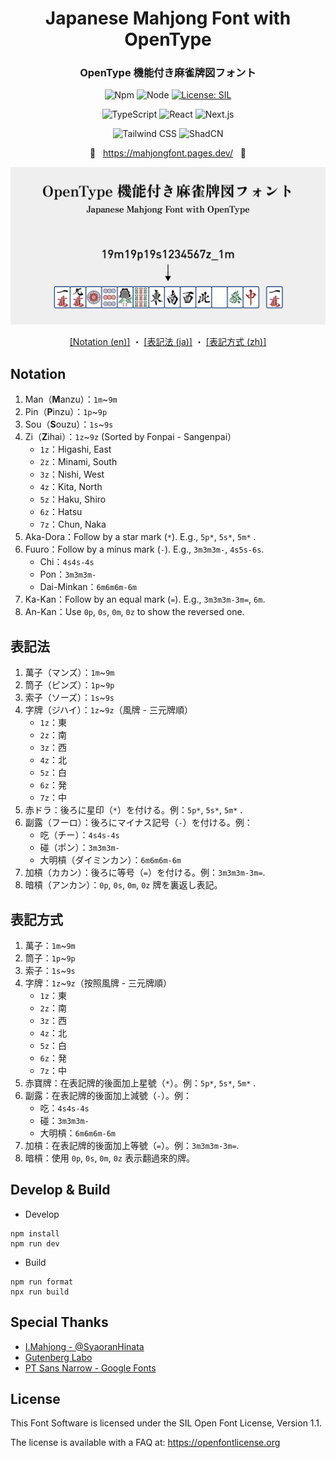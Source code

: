 <div align="center">

<h1>Japanese Mahjong Font with OpenType</h1>
<h3>OpenType 機能付き麻雀牌図フォント</h3>

![Npm](https://img.shields.io/badge/npm-v10.9.2-CB3837?style=flat-square&logo=npm&logoColor=white)
![Node](https://img.shields.io/badge/Node.js-v22.17.0-339933?style=flat-square&logo=nodedotjs&logoColor=white)
[![License: SIL](https://img.shields.io/badge/License-SIL-yellow.svg)](https://openfontlicense.org/)

![TypeScript](https://img.shields.io/badge/TypeScript-5.9.2-blue?style=flat-square&logo=typescript)
![React](https://img.shields.io/badge/React-19.1.0-blue?style=flat-square&logo=react)
![Next.js](https://img.shields.io/badge/Next.js-15.4.5-black?style=flat-square&logo=next.js)


![Tailwind CSS](https://img.shields.io/badge/Tailwind_CSS-4-38bdf8?style=flat-square&logo=tailwind-css)
![ShadCN](https://img.shields.io/badge/shadcn%2Fui-2.4.0-000000?style=flat-square&logo=shadcnui&logoColor=white)


🔗&nbsp;&nbsp; https://mahjongfont.pages.dev/ &nbsp;&nbsp;🔗

![](/assets/banner.png)

[[Notation (en)]](#Notation) ・ [[表記法 (ja)]](#表記法) ・ [[表記方式 (zh)]](#表記方式)

</div>

## Notation

1. Man（**M**anzu）：`1m`~`9m`
2. Pin（**P**inzu）：`1p`~`9p`
3. Sou（**S**ouzu）：`1s`~`9s`
4. Zi（**Z**ihai）：`1z`~`9z` (Sorted by Fonpai - Sangenpai）
   - `1z`：Higashi, East
   - `2z`：Minami, South
   - `3z`：Nishi, West
   - `4z`：Kita, North
   - `5z`：Haku, Shiro
   - `6z`：Hatsu
   - `7z`：Chun, Naka
5. Aka-Dora：Follow by a star mark (`*`). E.g., `5p*`, `5s*`, `5m*` .
6. Fuuro：Follow by a minus mark (`-`). E.g., `3m3m3m-`, `4s5s-6s`.
   - Chi：`4s4s-4s`
   - Pon：`3m3m3m-`
   - Dai-Minkan：`6m6m6m-6m`
7. Ka-Kan：Follow by an equal mark (`=`). E.g., `3m3m3m-3m=`, `6m`.
8. An-Kan：Use `0p`, `0s`, `0m`, `0z` to show the reversed one.

## 表記法

1. 萬子（マンズ）：`1m`~`9m`
2. 筒子（ピンズ）：`1p`~`9p`
3. 索子（ソーズ）：`1s`~`9s`
4. 字牌（ジハイ）：`1z`~`9z`（風牌 - 三元牌順）
   - `1z`：東
   - `2z`：南
   - `3z`：西
   - `4z`：北
   - `5z`：白
   - `6z`：発
   - `7z`：中
5. 赤ドラ：後ろに星印（`*`）を付ける。例：`5p*`, `5s*`, `5m*` .
6. 副露（フーロ）：後ろにマイナス記号（`-`）を付ける。例：
   - 吃（チー）：`4s4s-4s`
   - 碰（ポン）：`3m3m3m-`
   - 大明槓（ダイミンカン）：`6m6m6m-6m`
7. 加槓（カカン）：後ろに等号（`=`）を付ける。例：`3m3m3m-3m=`.
8. 暗槓（アンカン）：`0p`, `0s`, `0m`, `0z` 牌を裏返し表記。

## 表記方式

1. 萬子：`1m`~`9m`
2. 筒子：`1p`~`9p`
3. 索子：`1s`~`9s`
4. 字牌：`1z`~`9z`（按照風牌 - 三元牌順）
   - `1z`：東
   - `2z`：南
   - `3z`：西
   - `4z`：北
   - `5z`：白
   - `6z`：発
   - `7z`：中
5. 赤寶牌：在表記牌的後面加上星號（`*`）。例：`5p*`, `5s*`, `5m*` .
6. 副露：在表記牌的後面加上減號（`-`）。例：
   - 吃：`4s4s-4s`
   - 碰：`3m3m3m-`
   - 大明槓：`6m6m6m-6m`
7. 加槓：在表記牌的後面加上等號（`=`）。例：`3m3m3m-3m=`.
8. 暗槓：使用 `0p`, `0s`, `0m`, `0z` 表示翻過來的牌。


## Develop & Build

- Develop

```
npm install
npm run dev
```

- Build

```
npm run format
npx run build 
```

## Special Thanks

- [I.Mahjong - @SyaoranHinata](https://github.com/SyaoranHinata/I.Mahjong/tree/main)
- [Gutenberg Labo](http://gutenberg.osdn.jp)
- [PT Sans Narrow - Google Fonts](https://fonts.google.com/specimen/PT+Sans+Narrow)

## License

This Font Software is licensed under the SIL Open Font License, Version 1.1.

The license is available with a FAQ at: [https\://openfontlicense.org](https://openfontlicense.org/open-font-license-official-text/)
